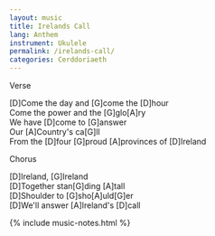 ```yaml
---
layout: music
title: Irelands Call
lang: Anthem
instrument: Ukulele
permalink: /irelands-call/
categories: Cerddoriaeth
---
```


Verse  
  
[D]Come the day and [G]come the [D]hour  
Come the power and the [G]glo[A]ry  
We have [D]come to [G]answer  
Our [A]Country's ca[G]ll  
From the [D]four [G]proud [A]provinces of [D]Ireland  
  
Chorus  
  
[D]Ireland, [G]Ireland  
[D]Together stan[G]ding [A]tall  
[D]Shoulder to [G]sho[A]uld[G]er  
[D]We'll answer [A]Ireland's [D]call

{% include music-notes.html %}
